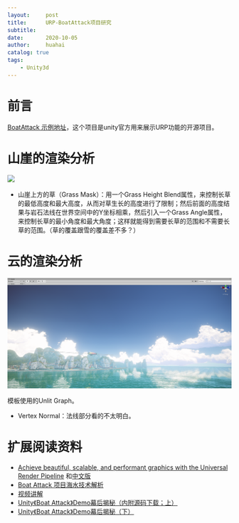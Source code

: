 ```yaml
---
layout:     post
title:      URP-BoatAttack项目研究
subtitle:   
date:       2020-10-05
author:     huahai
catalog: true
tags:
    - Unity3d
---
```


# 前言

[BoatAttack 示例地址](https://github.com/Unity-Technologies/BoatAttack)，这个项目是unity官方用来展示URP功能的开源项目。



# 山崖的渲染分析

![](/images/posts/Unity3d/boatattack2.gif)

- 山崖上方的草（Grass Mask）：用一个Grass Height Blend属性，来控制长草的最低高度和最大高度，从而对草生长的高度进行了限制；然后前面的高度结果与岩石法线在世界空间中的Y坐标相乘，然后引入一个Grass Angle属性，来控制长草的最小角度和最大角度；这样就能得到需要长草的范围和不需要长草的范围。（草的覆盖跟雪的覆盖差不多？）

# 云的渲染分析

![](/images/posts/Unity3d/boatattack1.png)

模板使用的Unlit Graph。

- Vertex Normal：法线部分看的不太明白。





# 扩展阅读资料

- [Achieve beautiful, scalable, and performant graphics with the Universal Render Pipeline](https://blogs.unity3d.com/2020/02/10/achieve-beautiful-scalable-and-performant-graphics-with-the-universal-render-pipeline/) 和[中文版](https://www.gameres.com/862776.html)
- [Boat Attack 项目海水技术解析](https://zhuanlan.zhihu.com/p/127116312)
- [视频讲解](https://unity.cn/projects/5f55e2c9edbc2a001f5cdc92?app=true)
- [Unity《Boat Attack》Demo幕后揭秘（内附源码下载；上）](https://unity.cn/projects/unity-boat-attack-demomu-hou-jie-mi-nei-fu-yuan-ma-xia-zai)
- [Unity《Boat Attack》Demo幕后揭秘（下）](https://unity.cn/projects/unity-boat-attack-demomu-hou-jie-mi-xia)



